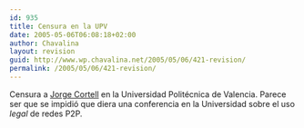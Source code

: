 ```yaml
---
id: 935
title: Censura en la UPV
date: 2005-05-06T06:08:18+02:00
author: Chavalina
layout: revision
guid: http://www.wp.chavalina.net/2005/05/06/421-revision/
permalink: /2005/05/06/421-revision/
---
```

Censura a <a href="http://jorge.cortell.net/" target="_blank">Jorge Cortell</a> en la Universidad Politécnica de Valencia. Parece ser que se impidi&oacute; que diera una conferencia en la Universidad sobre el uso _legal_ de redes P2P.